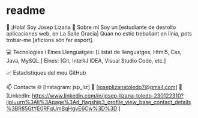 # readme
👋 ¡Hola! Soy Josep Lizana
🚀 Sobre mí
Soy un [estudiante de desrollo aplicaciones web, en La Salle Gracia] 
Quan no estic treballant en línia, pots trobar-me [aficions són fer esport].

💻 Tecnologies i Eines
Llenguatges: [Llistat de llenguatges, Html5, Css, Java, MySQL.]
Eines: [Git, IntelliJ IDEA, Visual Studio Code, etc.]

📈 Estadístiques del meu GitHub

📫 Contacte
🌐 [Instagram: jsp_liz]
📧 [joseplizanatoledo7@gmail.com]
💼 [LinkedIn: https://www.linkedin.com/in/josep-lizana-toledo-230122310?lipi=urn%3Ali%3Apage%3Ad_flagship3_profile_view_base_contact_details%3BR85GtYE0RFqUmBqHgvE6Cw%3D%3D        ]
